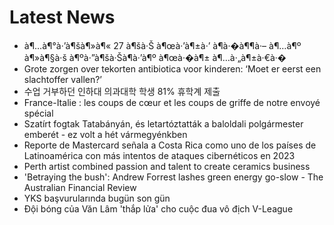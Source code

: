 # Latest News
-  à¶…à¶°à·’à¶šà¶»à¶« 27 à¶šà·Š à¶œà·’à¶±à·’ à¶­à·�à¶¶à·– à¶…à¶º à¶»à¶§à·š à¶ºà·”à¶šà·Šà¶­à·’à¶º à¶œà·�à¶± à¶…à·„à¶±à·€à·�
-  Grote zorgen over tekorten antibiotica voor kinderen: ‘Moet er eerst een slachtoffer vallen?’
-  수업 거부하던 인하대 의과대학 학생 81% 휴학계 제출
-  France-Italie : les coups de cœur et les coups de griffe de notre envoyé spécial
-  Szatírt fogtak Tatabányán, és letartóztatták a baloldali polgármester emberét - ez volt a hét vármegyénkben
-  Reporte de Mastercard señala a Costa Rica como uno de los países de Latinoamérica con más intentos de ataques cibernéticos en 2023
-  Perth artist combined passion and talent to create ceramics business
-  'Betraying the bush': Andrew Forrest lashes green energy go-slow - The Australian Financial Review
-  YKS başvurularında bugün son gün
-  Đội bóng của Văn Lâm 'thắp lửa' cho cuộc đua vô địch V-League
